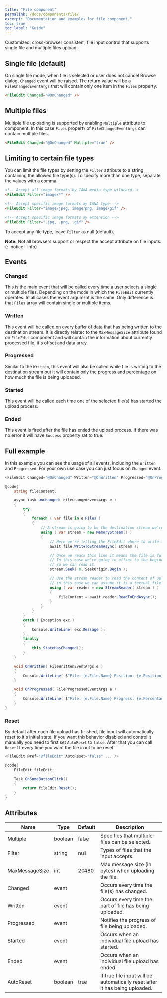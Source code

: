 ```yaml
---
title: "File component"
permalink: /docs/components/file/
excerpt: "Documentation and examples for file component."
toc: true
toc_label: "Guide"
---
```


Customized, cross-browser consistent, file input control that supports single file and multiple files upload.

## Single file (default)

On single file mode, when file is selected or user does not cancel Browse dialog, `Changed` event will be raised. The return value will be a `FileChangedEventArgs` that will contain only one item in the `Files` property.

```html
<FileEdit Changed="@OnChanged" />
```

## Multiple files

Multiple file uploading is supported by enabling `Multiple` attribute to component. In this case `Files` property of `FileChangedEventArgs` can contain multiple files.

```html
<FileEdit Changed="@OnChanged" Multiple="true" />
```

## Limiting to certain file types

You can limit the file types by setting the `Filter` attribute to a string containing the allowed file type(s). To specify more than one type, separate the values with a comma.

```html
<!-- Accept all image formats by IANA media type wildcard-->
<FileEdit Filter="image/*" />

<!-- Accept specific image formats by IANA type -->
<FileEdit Filter="image/jpeg, image/png, image/gif" />

<!-- Accept specific image formats by extension -->
<FileEdit Filter=".jpg, .png, .gif" />
```

To accept any file type, leave `Filter` as null (default).

**Note:** Not all browsers support or respect the accept attribute on file inputs.
{: .notice--info}

## Events

### Changed

This is the main event that will be called every time a user selects a single or multiple files. Depending on the mode in which the `FileEdit` currently operates. In all cases the event argument is the same. Only difference is that `Files` array will contain single or multiple items.

### Written

This event will be called on every buffer of data that has being written to the destination stream. It is directly related to the `MaxMessageSize` attribute found on `FileEdit` component and will contain the information about currently processed file, it's offset and data array.

### Progressed

Similar to the `Written`, this event will also be called while file is writing to the destination stream but it will contain only the progress and percentage on how much the file is being uploaded.

### Started

This event will be called each time one of the selected file(s) has started the upload process.

### Ended

This event is fired after the file has ended the upload process. If there was no error it will have `Success` property set to true.

## Full example

In this example you can see the usage of all events, including the `Written` and `Progressed`. For your own use case you can just focus on `Changed` event.

```cs
<FileEdit Changed="@OnChanged" Written="@OnWritten" Progressed="@OnProgressed" />

@code{
    string fileContent;

    async Task OnChanged( FileChangedEventArgs e )
    {
        try
        {
            foreach ( var file in e.Files )
            {
                // A stream is going to be the destination stream we're writing to.                
                using ( var stream = new MemoryStream() )
                {
                    // Here we're telling the FileEdit where to write the upload result
                    await file.WriteToStreamAsync( stream );

                    // Once we reach this line it means the file is fully uploaded.
                    // In this case we're going to offset to the beginning of file
                    // so we can read it.
                    stream.Seek( 0, SeekOrigin.Begin );

                    // Use the stream reader to read the content of uploaded file,
                    // in this case we can assume it is a textual file.
                    using ( var reader = new StreamReader( stream ) )
                    {
                        fileContent = await reader.ReadToEndAsync();
                    }
                }
            }
        }
        catch ( Exception exc )
        {
            Console.WriteLine( exc.Message );
        }
        finally
        {
            this.StateHasChanged();
        }
    }

    void OnWritten( FileWrittenEventArgs e )
    {
        Console.WriteLine( $"File: {e.File.Name} Position: {e.Position} Data: {Convert.ToBase64String( e.Data )}" );
    }

    void OnProgressed( FileProgressedEventArgs e )
    {
        Console.WriteLine( $"File: {e.File.Name} Progress: {e.Percentage}" );
    }
}
```

### Reset

By default after each file upload has finished, file input will automatically reset to it's initial state. If you want this behavior disabled and control it manually you need to first set `AutoReset` to `false`. After that you can call `Reset()` every time you want the file input to be reset.

```cs
<FileEdit @ref="@fileEdit" AutoReset="false" ... />

@code{
    FileEdit fileEdit;

    Task OnSomeButtonClick()
    {
        return fileEdit.Reset();
    }
}
```

## Attributes

| Name                  | Type      | Default     | Description                                                                                  |
|-----------------------|-----------|-------------|----------------------------------------------------------------------------------------------|
| Multiple              | boolean   | false       | Specifies that multiple files can be selected.                                               |
| Filter                | string    | null        | Types of files that the input accepts.                                                       |
| MaxMessageSize        | int       | 20480       | Max message size (in bytes) when uploading the file.                                         |
| Changed               | event     |             | Occurs every time the file(s) has changed.                                                   |
| Written               | event     |             | Occurs every time the part of file has being uploaded.                                       |
| Progressed            | event     |             | Notifies the progress of file being uploaded.                                                |
| Started               | event     |             | Occurs when an individual file upload has started.                                           |
| Ended                 | event     |             | Occurs when an individual file upload has ended.                                             |
| AutoReset             | boolean   | true        | If true file input will be automatically reset after it has being uploaded.                  |